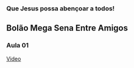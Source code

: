 ### Que Jesus possa abençoar a todos!

## Bolão Mega Sena Entre Amigos

### Aula 01
[Video](https://youtu.be/YXBKGb-GKZY)
